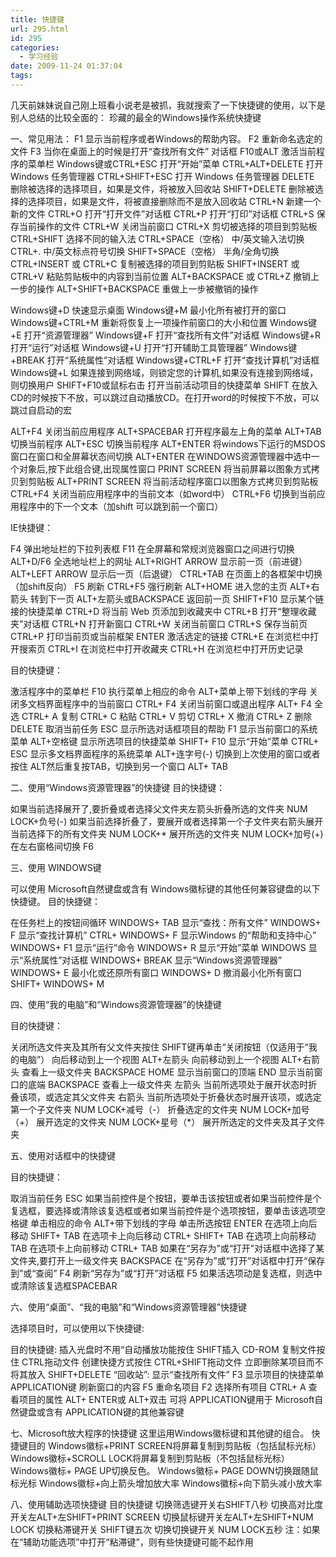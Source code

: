 ```yaml
---
title: 快捷键
url: 295.html
id: 295
categories:
  - 学习经验
date: 2009-11-24 01:37:04
tags:
---
```


几天前妹妹说自己刚上班看小说老是被抓，我就搜索了一下快捷键的使用，以下是别人总结的比较全面的： 珍藏的最全的Windows操作系统快捷键  
  
一、常见用法： F1 显示当前程序或者Windows的帮助内容。 F2 重新命名选定的文件 F3 当你在桌面上的时候是打开“查找所有文件” 对话框 F10或ALT 激活当前程序的菜单栏 Windows键或CTRL+ESC 打开“开始”菜单 CTRL+ALT+DELETE 打开 Windows 任务管理器 CTRL+SHIFT+ESC 打开 Windows 任务管理器 DELETE 删除被选择的选择项目，如果是文件，将被放入回收站 SHIFT+DELETE 删除被选择的选择项目，如果是文件，将被直接删除而不是放入回收站 CTRL+N 新建一个新的文件 CTRL+O 打开“打开文件”对话框 CTRL+P 打开“打印”对话框 CTRL+S 保存当前操作的文件 CTRL+W 关闭当前窗口 CTRL+X 剪切被选择的项目到剪贴板 CTRL+SHIFT 选择不同的输入法 CTRL+SPACE（空格） 中/英文输入法切换 CTRL+. 中/英文标点符号切换 SHIFT+SPACE（空格） 半角/全角切换 CTRL+INSERT 或 CTRL+C 复制被选择的项目到剪贴板 SHIFT+INSERT 或 CTRL+V 粘贴剪贴板中的内容到当前位置 ALT+BACKSPACE 或 CTRL+Z 撤销上一步的操作 ALT+SHIFT+BACKSPACE 重做上一步被撤销的操作  
  
Windows键+D 快速显示桌面 Windows键+M 最小化所有被打开的窗口 Windows键+CTRL+M 重新将恢复上一项操作前窗口的大小和位置 Windows键+E 打开“资源管理器” Windows键+F 打开“查找所有文件”对话框 Windows键+R 打开“运行”对话框 Windows键+U 打开“打开辅助工具管理器” Windows键+BREAK 打开“系统属性”对话框 Windows键+CTRL+F 打开“查找计算机”对话框 Windows键+L 如果连接到网络域，则锁定您的计算机,如果没有连接到网络域，则切换用户 SHIFT+F10或鼠标右击 打开当前活动项目的快捷菜单 SHIFT 在放入CD的时候按下不放，可以跳过自动播放CD。在打开word的时候按下不放，可以跳过自启动的宏  
  
ALT+F4 关闭当前应用程序 ALT+SPACEBAR 打开程序最左上角的菜单 ALT+TAB 切换当前程序 ALT+ESC 切换当前程序 ALT+ENTER 将windows下运行的MSDOS窗口在窗口和全屏幕状态间切换 ALT+ENTER 在WINDOWS资源管理器中选中一个对象后,按下此组合键,出现属性窗口 PRINT SCREEN 将当前屏幕以图象方式拷贝到剪贴板 ALT+PRINT SCREEN 将当前活动程序窗口以图象方式拷贝到剪贴板 CTRL+F4 关闭当前应用程序中的当前文本（如word中） CTRL+F6 切换到当前应用程序中的下一个文本（加shift 可以跳到前一个窗口）  
  
IE快捷键：  
  
F4 弹出地址栏的下拉列表框 F11 在全屏幕和常规浏览器窗口之间进行切换 ALT+D/F6 全选地址栏上的网址 ALT+RIGHT ARROW 显示前一页（前进键） ALT+LEFT ARROW 显示后一页（后退键） CTRL+TAB 在页面上的各框架中切换（加shift反向） F5 刷新 CTRL+F5 强行刷新 ALT+HOME 进入您的主页 ALT+右箭头 转到下一页 ALT+左箭头或BACKSPACE 返回前一页 SHIFT+F10 显示某个链接的快捷菜单 CTRL+D 将当前 Web 页添加到收藏夹中 CTRL+B 打开“整理收藏夹”对话框 CTRL+N 打开新窗口 CTRL+W 关闭当前窗口 CTRL+S 保存当前页 CTRL+P 打印当前页或当前框架 ENTER 激活选定的链接 CTRL+E 在浏览栏中打开搜索页 CTRL+I 在浏览栏中打开收藏夹 CTRL+H 在浏览栏中打开历史记录  
  
目的快捷键：  
  
激活程序中的菜单栏 F10 执行菜单上相应的命令 ALT+菜单上带下划线的字母 关闭多文档界面程序中的当前窗口 CTRL+ F4 关闭当前窗口或退出程序 ALT+ F4 全选 CTRL+ A 复制 CTRL+ C 粘贴 CTRL+ V 剪切 CTRL+ X 撤消 CTRL+ Z 删除 DELETE 取消当前任务 ESC 显示所选对话框项目的帮助 F1 显示当前窗口的系统菜单 ALT+空格键 显示所选项目的快捷菜单 SHIFT+ F10 显示“开始”菜单 CTRL+ ESC 显示多文档界面程序的系统菜单 ALT+连字号(-) 切换到上次使用的窗口或者按住 ALT然后重复按TAB，切换到另一个窗口 ALT+ TAB  
  
二、使用“Windows资源管理器”的快捷键 目的快捷键：  
  
如果当前选择展开了,要折叠或者选择父文件夹左箭头折叠所选的文件夹 NUM LOCK+负号(-) 如果当前选择折叠了，要展开或者选择第一个子文件夹右箭头展开当前选择下的所有文件夹 NUM LOCK+* 展开所选的文件夹 NUM LOCK+加号(+) 在左右窗格间切换 F6  
  
三、使用 WINDOWS键  
  
可以使用 Microsoft自然键盘或含有 Windows徽标键的其他任何兼容键盘的以下快捷键。 目的快捷键：  
  
在任务栏上的按钮间循环 WINDOWS+ TAB 显示“查找：所有文件” WINDOWS+ F 显示“查找计算机” CTRL+ WINDOWS+ F 显示Windows 的“帮助和支持中心” WINDOWS+ F1 显示“运行”命令 WINDOWS+ R 显示“开始”菜单 WINDOWS 显示“系统属性”对话框 WINDOWS+ BREAK 显示“Windows资源管理器” WINDOWS+ E 最小化或还原所有窗口 WINDOWS+ D 撤消最小化所有窗口 SHIFT+ WINDOWS+ M  
  
四、使用“我的电脑”和“Windows资源管理器”的快捷键  
  
目的快捷键：  
  
关闭所选文件夹及其所有父文件夹按住 SHIFT键再单击“关闭按钮（仅适用于“我的电脑”） 向后移动到上一个视图 ALT+左箭头 向前移动到上一个视图 ALT+右箭头 查看上一级文件夹 BACKSPACE HOME 显示当前窗口的顶端 END 显示当前窗口的底端 BACKSPACE 查看上一级文件夹 左箭头 当前所选项处于展开状态时折叠该项，或选定其父文件夹 右箭头 当前所选项处于折叠状态时展开该项，或选定第一个子文件夹 NUM LOCK+减号（-） 折叠选定的文件夹 NUM LOCK+加号（+） 展开选定的文件夹 NUM LOCK+星号（*） 展开所选定的文件夹及其子文件夹  
  
五、使用对话框中的快捷键  
  
目的快捷键：  
  
取消当前任务 ESC 如果当前控件是个按钮，要单击该按钮或者如果当前控件是个复选框，要选择或清除该复选框或者如果当前控件是个选项按钮，要单击该选项空格键 单击相应的命令 ALT+带下划线的字母 单击所选按钮 ENTER 在选项上向后移动 SHIFT+ TAB 在选项卡上向后移动 CTRL+ SHIFT+ TAB 在选项上向前移动 TAB 在选项卡上向前移动 CTRL+ TAB 如果在“另存为”或“打开”对话框中选择了某文件夹,要打开上一级文件夹 BACKSPACE 在“另存为”或“打开”对话框中打开“保存到”或“查阅” F4 刷新“另存为”或“打开”对话框 F5 如果活选项动是复选框，则选中或清除该复选框SPACEBAR  
  
六、使用“桌面”、“我的电脑”和“Windows资源管理器”快捷键  
  
选择项目时，可以使用以下快捷键:  
  
目的快捷键: 插入光盘时不用“自动播放功能按住 SHIFT插入 CD-ROM 复制文件按住 CTRL拖动文件 创建快捷方式按住 CTRL+SHIFT拖动文件 立即删除某项目而不将其放入 SHIFT+DELETE “回收站”: 显示“查找所有文件” F3 显示项目的快捷菜单 APPLICATION键 刷新窗口的内容 F5 重命名项目 F2 选择所有项目 CTRL+ A 查看项目的属性 ALT+ ENTER或 ALT+双击 可将 APPLICATION键用于 Microsoft自然键盘或含有 APPLICATION键的其他兼容键  
  
七、Microsoft放大程序的快捷键 这里运用Windows徽标键和其他键的组合。 快捷键目的 Windows徽标+PRINT SCREEN将屏幕复制到剪贴板（包括鼠标光标） Windows徽标+SCROLL LOCK将屏幕复制到剪贴板（不包括鼠标光标） Windows徽标+ PAGE UP切换反色。 Windows徽标+ PAGE DOWN切换跟随鼠标光标 Windows徽标+向上箭头增加放大率 Windows徽标+向下箭头减小放大率  
  
八、使用辅助选项快捷键 目的快捷键 切换筛选键开关右SHIFT八秒 切换高对比度开关左ALT+左SHIFT+PRINT SCREEN 切换鼠标键开关左ALT+左SHIFT+NUM LOCK 切换粘滞键开关 SHIFT键五次 切换切换键开关 NUM LOCK五秒 注：如果在“辅助功能选项”中打开“粘滞键”，则有些快捷键可能不起作用